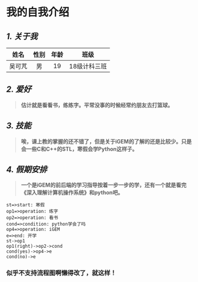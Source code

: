 # **我的自我介绍**
## *1. 关于我*
| 姓名 | 性别  | 年龄  |     班级     |
|:---:| :---: | :---: | :----------: |
|吴可芃|  男   |  19   | 18级计科三班 |

## *2. 爱好*
> **估计就是看看书，练练字。平常没事的时候经常约朋友去打篮球。**
## *3. 技能*
>**唉，课上教的掌握的还不错了，但是关于iGEM的了解的还是比较少。只是会一些C和C++的STL，寒假会学Python这样子。**
## *4. 假期安排* 
>**一个是iGEM的前后端的学习指导按着一步一步的学，还有一个就是看完《深入理解计算机操作系统》和python吧。**

```flow
st=>start: 寒假
op1=>operation: 练字
op2=>operation: 看书
cond=>condition: python学会了吗
op4=>operation: iGEM
e=>end: 开学
st->op1
op1(right)->op2->cond
cond(yes)->op4->e
cond(no)->e
```
### 似乎不支持流程图啊懒得改了，就这样！
